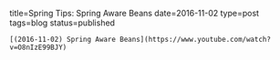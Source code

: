 
title=Spring Tips: Spring Aware Beans
date=2016-11-02
type=post
tags=blog
status=published
~~~~~~
[(2016-11-02) Spring Aware Beans](https://www.youtube.com/watch?v=O8nIzE99BJY) 
            